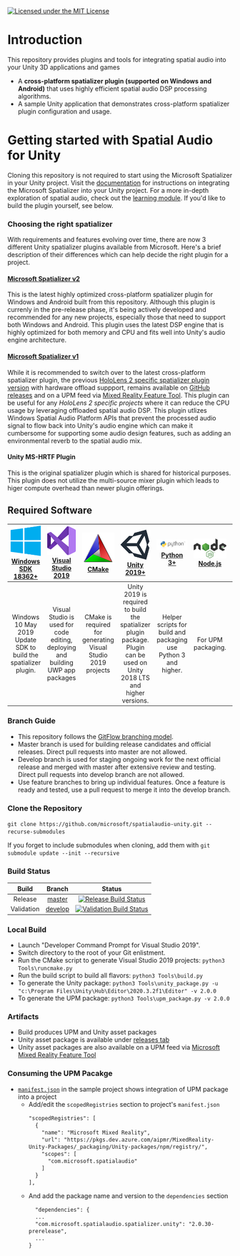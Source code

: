 [![Licensed under the MIT License](https://img.shields.io/badge/License-MIT-blue.svg)](https://github.com/microsoft/spatialaudio-unity/blob/master/LICENSE)

# Introduction 
This repository provides plugins and tools for integrating spatial audio into your Unity 3D applications and games  
- A **cross-platform spatializer plugin (supported on Windows and Android)** that uses highly efficient spatial audio DSP processing algorithms.
- A sample Unity application that demonstrates cross-platform spatializer plugin configuration and usage.

# Getting started with Spatial Audio for Unity
Cloning this repository is not required to start using the Microsoft Spatializer in your Unity project. Visit the [documentation](https://docs.microsoft.com/en-us/windows/mixed-reality/spatial-sound-in-unity) for instructions on integrating the Microsoft Spatializer into your Unity project. For a more in-depth exploration of spatial audio, check out the [learning module](https://docs.microsoft.com/en-us/windows/mixed-reality/unity-spatial-audio-ch1). If you'd like to build the plugin yourself, see below.

### Choosing the right spatializer 
With requirements and features evolving over time, there are now 3 different Unity spatializer plugins available from Microsoft. Here's a brief description of their differences which can help decide the right plugin for a project.

#### [Microsoft Spatializer v2](https://github.com/microsoft/spatialaudio-unity/releases/tag/v2.0.30-prerelease)
This is the latest highly optimized cross-platform spatializer plugin for Windows and Android built from this repository. Although this plugin is currenly in the pre-release phase, it's being actively developed and recommended for any new projects, especially those that need to support both Windows and Android. This plugin uses the latest DSP engine that is highly optimized for both memory and CPU and fits well into Unity's audio engine architecture.

#### [Microsoft Spatializer v1](https://github.com/microsoft/spatialaudio-unity/releases/tag/v1.0.246)
While it is recommended to switch over to the latest cross-platform spatializer plugin, the previous [HoloLens 2 specific spatializer plugin version](https://github.com/microsoft/spatialaudio-unity/tree/v1.0.246) with hardware offload suppport, remains available on [GitHub releases](https://github.com/microsoft/spatialaudio-unity/releases/tag/v1.0.246) and on a UPM feed via [Mixed Reality Feature Tool](https://docs.microsoft.com/en-us/windows/mixed-reality/mrtk-unity/configuration/usingupm?view=mrtkunity-2021-05). This plugin can be useful for any *HoloLens 2 specific projects* where it can reduce the CPU usage by leveraging offloaded spatial audio DSP. This plugin utlizes Windows Spatial Audio Platform APIs that prevent the processed audio signal to flow back into Unity's audio engine which can make it cumbersome for supporting some audio design features, such as adding an environmental reverb to the spatial audio mix.    

#### Unity MS-HRTF Plugin
This is the original spatializer plugin which is shared for historical purposes. This plugin does not utilize the multi-source mixer plugin which leads to higer compute overhead than newer plugin offerings.

## Required Software

| ![Windows Logo](Documentation/Images/128px_Windows_logo.png)<br>[Windows SDK 18362+](https://developer.microsoft.com/en-US/windows/downloads/windows-10-sdk) | ![VS Logo](Documentation/Images/128px_Visual_Studio_2019.png)<br>[Visual Studio 2019](https://visualstudio.microsoft.com/vs/) | ![CMake Logo](Documentation/Images/128px_CMake_logo.png)<br>[CMake](https://cmake.org/) | ![Unity3D logo](Documentation/Images/128px_Official_unity_logo.png)<br>[Unity 2019+](https://unity.com/releases/2019-2?_ga=2.114950222.898171561.1571681098-1938809356.1563129846) | ![Python Logo](Documentation/Images/128pv_python_logo.png)<br>[Python 3+](https://www.python.org/downloads/) | ![NodeJS Logo](Documentation/Images/128px_NodeJs_Logo.png)<br>[Node.js](https://nodejs.org/en/download/) | ![Android Logo](Documentation/Images/Android_symbol_green_RGB.png)<br>[Android NDK](https://developer.android.com/ndk/downloads) 
| :---: | :---: | :---: | :---: | :---: | :---: | :---: |
| Windows 10 May 2019 Update SDK to build the spatializer plugin. | Visual Studio is used for code editing, deploying and building UWP app packages | CMake is required for generating Visual Studio 2019 projects | Unity 2019 is required to build the spatializer plugin package.<br>Plugin can be used on Unity 2018 LTS and higher versions. | Helper scripts for build and packaging use Python 3 and higher. | For UPM packaging. | Required for building Android binaries.

### Branch Guide
- This repository follows the [GitFlow branching model](https://nvie.com/posts/a-successful-git-branching-model/).
- Master branch is used for building release candidates and official releases. Direct pull requests into master are not allowed.
- Develop branch is used for staging ongoing work for the next official release and merged with master after extensive review and testing. Direct pull requests into develop branch are not allowed.
- Use feature branches to bring up individual features. Once a feature is ready and tested, use a pull request to merge it into the develop branch.

### Clone the Repository
`git clone https://github.com/microsoft/spatialaudio-unity.git --recurse-submodules`

If you forget to include submodules when cloning, add them with `git submodule update --init --recursive`

### Build Status
| Build | Branch | Status |
| :----:| :----: | :----: |
| Release | [master](https://github.com/microsoft/spatialaudio-unity/tree/master) | [![Release Build Status](https://dev.azure.com/microsoft/Analog/_apis/build/status/mixedreality/spatialaudio/unity/microsoft.spatialaudio-unity?branchName=master)](https://dev.azure.com/microsoft/Analog/_build/latest?definitionId=46637&branchName=master) |
| Validation | [develop](https://github.com/microsoft/spatialaudio-unity/tree/develop) | [![Validation Build Status](https://dev.azure.com/ms/spatialaudio-unity/_apis/build/status/microsoft.spatialaudio-unity?branchName=develop)](https://dev.azure.com/ms/spatialaudio-unity/_build/latest?definitionId=304&branchName=develop) |


### Local Build
- Launch "Developer Command Prompt for Visual Studio 2019".
- Switch directory to the root of your Git enlistment.
- Run the CMake script to generate Visual Studio 2019 projects:
  `python3 Tools\runcmake.py`
- Run the build script to build all flavors:
  `python3 Tools\build.py`
- To generate the Unity package:
  `python3 Tools\unity_package.py -u "c:\Program Files\Unity\Hub\Editor\2020.3.2f1\Editor" -v 2.0.0`
- To generate the UPM package:
  `python3 Tools\upm_package.py -v 2.0.0`

### Artifacts
- Build produces UPM and Unity asset packages
- Unity asset package is available under [releases tab](https://github.com/microsoft/spatialaudio-unity/releases)
- Unity asset packages are also available on a UPM feed via [Microsoft Mixed Reality Feature Tool](https://docs.microsoft.com/en-us/windows/mixed-reality/mrtk-unity/configuration/usingupm?view=mrtkunity-2021-05)


### Consuming the UPM Pacakge
- [`manifest.json`](Samples/MicrosoftSpatializerSample/Packages/manifest.json) in the sample project shows integration of UPM package into a project
  - Add/edit the `scopedRegistries` section to project's `manifest.json`
    ```
    "scopedRegistries": [
      {
        "name": "Microsoft Mixed Reality",
        "url": "https://pkgs.dev.azure.com/aipmr/MixedReality-Unity-Packages/_packaging/Unity-packages/npm/registry/",
        "scopes": [
          "com.microsoft.spatialaudio"
        ]
      }
    ],
    ```
  - And add the package name and version to the `dependencies` section
    ```
      "dependencies": {
      ...
      "com.microsoft.spatialaudio.spatializer.unity": "2.0.30-prerelease",
      ...
    }
    ```